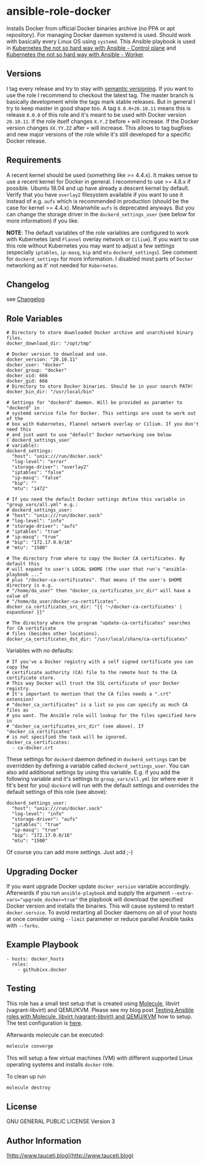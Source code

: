 ansible-role-docker
===================

Installs Docker from official Docker binaries archive (no PPA or apt repository). For managing Docker daemon systemd is used. Should work with basically every Linux OS using `systemd`. This Ansible playbook is used in [Kubernetes the not so hard way with Ansible - Control plane](https://www.tauceti.blog/posts/kubernetes-the-not-so-hard-way-with-ansible-control-plane/) and [Kubernetes the not so hard way with Ansible - Worker](https://www.tauceti.blog/posts/kubernetes-the-not-so-hard-way-with-ansible-worker-2020/).

Versions
--------

I tag every release and try to stay with [semantic versioning](http://semver.org). If you want to use the role I recommend to checkout the latest tag. The master branch is basically development while the tags mark stable releases. But in general I try to keep master in good shape too. A tag `8.0.0+20.10.11` means this is release `8.0.0` of this role and it's meant to be used with Docker version `20.10.11`. If the role itself changes `X.Y.Z` before `+` will increase. If the Docker version changes `XX.YY.ZZ` after `+` will increase. This allows to tag bugfixes and new major versions of the role while it's still developed for a specific Docker release.

Requirements
------------

A recent kernel should be used (something like >= 4.4.x). It makes sense to use a recent kernel for Docker in general. I recommend to use >= 4.8.x if possible. Ubuntu 18.04 and up have already a descent kernel by default. Verify that you have `overlay2` filesystem available if you want to use it instead of e.g. `aufs` which is recommended in production (should be the case for kernel >= 4.4.x). Meanwhile `aufs` is deprecated anyways. But you can change the storage driver in the `dockerd_settings_user` (see below for more information) if you like.

**NOTE**: The default variables of the role variables are configured to work with Kubernetes (and `Flannel` overlay network or `Cilium`). If you want to use this role without Kubernetes you may want to adjust a few settings (especially `iptables`, `ip-masq`, `bip` and `mtu` `dockerd_settings`). See comment for `dockerd_settings` for more information. I disabled most parts of `Docker` networking as it' not needed for `Kubernetes`.

Changelog
---------

see [Changelog](https://github.com/githubixx/ansible-role-docker/blob/master/CHANGELOG.md)

Role Variables
--------------

```
# Directory to store downloaded Docker archive and unarchived binary files.
docker_download_dir: "/opt/tmp"

# Docker version to download and use.
docker_version: "20.10.11"
docker_user: "docker"
docker_group: "docker"
docker_uid: 666
docker_gid: 666
# Directory to store Docker binaries. Should be in your search PATH!
docker_bin_dir: "/usr/local/bin"

# Settings for "dockerd" daemon. Will be provided as paramter to "dockerd" in
# systemd service file for Docker. This settings are used to work out of the
# box with Kubernetes, Flannel network overlay or Cilium. If you don't need this
# and just want to use "default" Docker networking see below (`dockerd_settings_user`
# variable):
dockerd_settings:
  "host": "unix:///run/docker.sock"
  "log-level": "error"
  "storage-driver": "overlay2"
  "iptables": "false"
  "ip-masq": "false"
  "bip": ""
  "mtu": "1472"

# If you need the default Docker settings define this variable in "group_vars/all.yml" e.g.:
# dockerd_settings_user:
# "host": "unix:///run/docker.sock"
# "log-level": "info"
# "storage-driver": "aufs"
# "iptables": "true"
# "ip-masq": "true"
# "bip": "172.17.0.0/16"
# "mtu": "1500"

# The directory from where to copy the Docker CA certificates. By default this
# will expand to user's LOCAL $HOME (the user that run's "ansible-playbook ..."
# plus "/docker-ca-certificates". That means if the user's $HOME directory is e.g.
# "/home/da_user" then "docker_ca_certificates_src_dir" will have a value of
# "/home/da_user/docker-ca-certificates".
docker_ca_certificates_src_dir: "{{ '~/docker-ca-certificates' | expanduser }}"

# The directory where the program "update-ca-certificates" searches for CA certificate
# files (besides other locations).
docker_ca_certificates_dst_dir: "/usr/local/share/ca-certificates"
```

Variables with no defaults:

```
# If you've a Docker registry with a self signed certificate you can copy the
# certificate authority (CA) file to the remote host to the CA certificate store.
# This way Docker will trust the SSL certificate of your Docker registry.
# It's important to mention that the CA files needs a ".crt" extension!
# "docker_ca_certificates" is a list so you can specify as much CA files as
# you want. The Ansible role will lookup for the files specified here in
# "docker_ca_certificates_src_dir" (see above). If "docker_ca_certificates"
# is not specified the task will be ignored.
docker_ca_certificates:
  - ca-docker.crt
```

These settings for `dockerd` daemon defined in `dockerd_settings` can be overridden by defining a variable called `dockerd_settings_user`. You can also add additional settings by using this variable. E.g. if you add the following variable and it's settings to `group_vars/all.yml` (or where ever it fit's best for you) `dockerd` will run with the default settings and overrides the default settings of this role (see above):

```
dockerd_settings_user:
  "host": "unix:///run/docker.sock"
  "log-level": "info"
  "storage-driver": "aufs"
  "iptables": "true"
  "ip-masq": "true"
  "bip": "172.17.0.0/16"
  "mtu": "1500"
```

Of course you can add more settings. Just add ;-)

Upgrading Docker
---------------

If you want upgrade Docker update `docker_version` variable accordingly. Afterwards if you run `ansible-playbook` and supply the argument `--extra-vars="upgrade_docker=true"` the playbook will download the specified Docker version and installs the binaries. This will cause systemd to restart `docker.service`. To avoid restarting all Docker daemons on all of your hosts at once consider using `--limit` parameter or reduce parallel Ansible tasks with `--forks`.

Example Playbook
----------------

```
- hosts: docker_hosts
  roles:
    - githubixx.docker
```

Testing
-------

This role has a small test setup that is created using [Molecule](https://github.com/ansible-community/molecule), libvirt (vagrant-libvirt) and QEMU/KVM. Please see my blog post [Testing Ansible roles with Molecule, libvirt (vagrant-libvirt) and QEMU/KVM](https://www.tauceti.blog/posts/testing-ansible-roles-with-molecule-libvirt-vagrant-qemu-kvm/) how to setup. The test configuration is [here](https://github.com/githubixx/ansible-role-docker/tree/master/molecule/default).

Afterwards molecule can be executed:

```bash
molecule converge
```

This will setup a few virtual machines (VM) with different supported Linux operating systems and installs `docker` role.

To clean up run

```bash
molecule destroy
```

License
-------

GNU GENERAL PUBLIC LICENSE Version 3

Author Information
------------------

[http://www.tauceti.blog](http://www.tauceti.blog)
